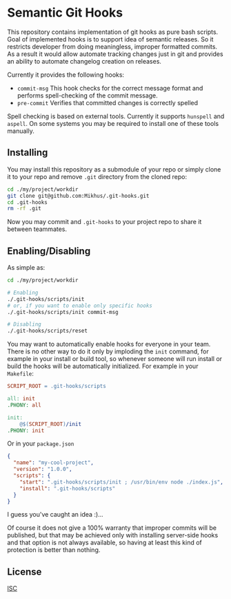 # Semantic Git Hooks

This repository contains implementation of git hooks as pure bash scripts.
Goal of implemented hooks is to support idea of semantic releases. So it
restricts developer from doing meaningless, improper formatted commits. As a
result it would allow automate tracking changes just in git and provides
an ability to automate changelog creation on releases.

Currently it provides the following hooks:

  - `commit-msg` This hook checks for the correct message format and performs
    spell-checking of the commit message.
  - `pre-commit` Verifies that committed changes is correctly spelled

Spell checking is based on external tools. Currently it supports `hunspell` and
`aspell`. On some systems you may be required to install one of these tools
manually.

## Installing

You may install this repository as a submodule of your repo or simply clone it
to your repo and remove `.git` directory from the cloned repo:

~~~bash
cd ./my/project/workdir
git clone git@github.com:Mikhus/.git-hooks.git
cd .git-hooks
rm -rf .git
~~~

Now you may commit and `.git-hooks` to your project repo to share it between
teammates.

## Enabling/Disabling

As simple as:

~~~bash
cd ./my/project/workdir

# Enabling
./.git-hooks/scripts/init
# or, if you want to enable only specific hooks
./.git-hooks/scripts/init commit-msg

# Disabling
./.git-hooks/scripts/reset
~~~

You may want to automatically enable hooks for everyone in your team. There is
no other way to do it only by imploding the `init` command, for example in your
install or build tool, so whenever someone will run install or build the hooks
will be automatically initialized. For example in your `Makefile`:

~~~Makefile
SCRIPT_ROOT = .git-hooks/scripts

all: init
.PHONY: all

init:
	@$(SCRIPT_ROOT)/init
.PHONY: init
~~~

Or in your `package.json`

~~~json
{
  "name": "my-cool-project",
  "version": "1.0.0",
  "scripts": {
    "start": ".git-hooks/scripts/init ; /usr/bin/env node ./index.js",
    "install": ".git-hooks/scripts"
  }
}
~~~

I guess you've caught an idea :)...

Of course it does not give a 100% warranty that improper commits will be 
published, but that may be achieved only with installing server-side hooks and
that option is not always available, so having at least this kind of protection
is better than nothing.

## License

[ISC](https://rawgit.com/Mikhus/.git-hooks/master/LICENSE)

